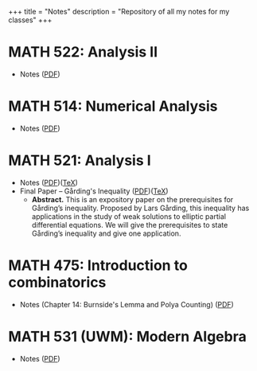 +++
title = "Notes"
description = "Repository of all my notes for my classes"
+++

# MATH 522: Analysis II 
- Notes ([PDF](/pdf/math522/main_522.pdf))

# MATH 514: Numerical Analysis
- Notes ([PDF](/pdf/math514/main_514.pdf))

# MATH 521: Analysis I
- Notes ([PDF](/pdf/math521/main_521.pdf))([TeX](/pdf/math521/main_521.tex))
- Final Paper – Gårding's Inequality ([PDF](/pdf/math521/gardings_inequality_521.pdf))([TeX](/pdf/math521/main_honors_paper.tex))
  - **Abstract.** This is an expository paper on the prerequisites for Gårding’s inequality.
    Proposed by Lars Gårding, this inequality has applications in the
    study of weak solutions to elliptic partial differential equations.
    We will give the prerequisites to
    state Gårding’s inequality and give one application.

# MATH 475: Introduction to combinatorics
- Notes (Chapter 14:  Burnside's Lemma and Polya Counting) ([PDF](/pdf/math475/main_475.pdf))

# MATH 531 (UWM): Modern Algebra
- Notes ([PDF](/pdf/math531uwm/MATH-531-Notes.pdf))